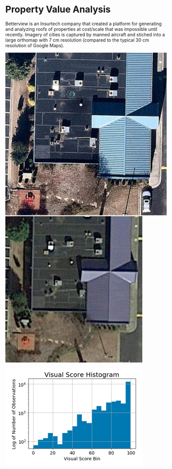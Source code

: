 # Property Value Analysis

Betterview is an Insurtech company that created a platform for generating and analyzing roofs of properties at cost/scale that was impossible until recently. Imagery of cities is captured by manned aircraft and stiched into a large orthomap with 7 cm resolution (compared to the typical 30 cm resolution of Google Maps). 

![](/images/nearmap_example.png)
![](/images/google_example.png)



![](/images/visual_score_hist.png)
